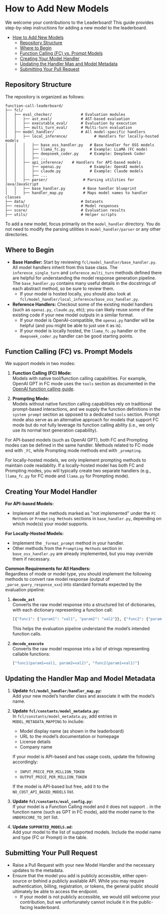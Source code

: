 # How to Add New Models

We welcome your contributions to the Leaderboard! This guide provides step-by-step instructions for adding a new model to the leaderboard.

- [How to Add New Models](#how-to-add-new-models)
  - [Repository Structure](#repository-structure)
  - [Where to Begin](#where-to-begin)
  - [Function Calling (FC) vs. Prompt Models](#function-calling-fc-vs-prompt-models)
  - [Creating Your Model Handler](#creating-your-model-handler)
  - [Updating the Handler Map and Model Metadata](#updating-the-handler-map-and-model-metadata)
  - [Submitting Your Pull Request](#submitting-your-pull-request)

## Repository Structure

The repository is organized as follows:

```plaintext
function-call-leaderboard/
├── fcl/
│   ├── eval_checker/             # Evaluation modules
│   │   ├── ast_eval/             # AST-based evaluation
│   │   ├── executable_eval/      # Evaluation by execution
│   │   ├── multi_turn_eval/      # Multi-turn evaluation
│   ├── model_handler/            # All model-specific handlers
│   │   ├── local_inference/            # Handlers for locally-hosted models
│   │   │   ├── base_oss_handler.py   # Base handler for OSS models
│   │   │   ├── llama_fc.py           # Example: LLaMA (FC mode)
│   │   │   ├── deepseek_coder.py     # Example: DeepSeek Coder
│   │   │   ├── ...
│   │   ├── api_inference/    # Handlers for API-based models
│   │   │   ├── openai.py             # Example: OpenAI models
│   │   │   ├── claude.py             # Example: Claude models
│   │   │   ├── ...
│   │   ├── parser/                # Parsing utilities for Java/JavaScript
│   │   ├── base_handler.py        # Base handler blueprint
│   │   ├── handler_map.py         # Maps model names to handler classes
├── data/                         # Datasets
├── result/                       # Model responses
├── score/                        # Evaluation results
├── utils/                        # Helper scripts
```

To add a new model, focus primarily on the `model_handler` directory. You do not need to modify the parsing utilities in `model_handler/parser` or any other directories.

## Where to Begin

- **Base Handler:** Start by reviewing `fcl/model_handler/base_handler.py`. All model handlers inherit from this base class. The `inference_single_turn` and `inference_multi_turn` methods defined there are helpful for understanding the model response generation pipeline. The `base_handler.py` contains many useful details in the docstrings of each abstract method, so be sure to review them.
  - If your model is hosted locally, you should also look at `fcl/model_handler/local_inference/base_oss_handler.py`.
- **Reference Handlers:** Checkout some of the existing model handlers (such as `openai.py`, `claude.py`, etc); you can likely reuse some of the existing code if your new model outputs in a similar format.
  - If your model is OpenAI-compatible, the `openai.py` handler will be helpful (and you might be able to just use it as is).
  - If your model is locally hosted, the `llama_fc.py` handler or the `deepseek_coder.py` handler can be good starting points.

## Function Calling (FC) vs. Prompt Models

We support models in two modes:

1. **Function Calling (FC) Mode:**  
   Models with native tool/function calling capabilities. For example, OpenAI GPT in FC mode uses the `tools` section as documented in the [OpenAI function calling guide](https://platform.openai.com/docs/guides/function-calling).

2. **Prompting Mode:**  
   Models without native function calling capabilities rely on traditional prompt-based interactions, and we supply the function definitions in the `system prompt` section as opposed to a dedicated `tools` section. Prompt mode also serve as an alternative approach for models that support FC mode but do not fully leverage its function calling ability (i.e., we only use its normal text generation capability).

For API-based models (such as OpenAI GPT), both FC and Prompting modes can be defined in the same handler. Methods related to FC mode end with `_FC`, while Prompting mode methods end with `_prompting`.

For locally-hosted models, we only implement prompting methods to maintain code readablity. If a locally-hosted model has both FC and Prompting modes, you will typically create two separate handlers (e.g., `llama_fc.py` for FC mode and `llama.py` for Prompting mode).

## Creating Your Model Handler

**For API-based Models:**

- Implement all the methods marked as "not implemented" under the `FC Methods` or `Prompting Methods` sections in `base_handler.py`, depending on which mode(s) your model supports.

**For Locally-Hosted Models:**

- Implement the `_format_prompt` method in your handler.
- Other methods from the `Prompting Methods` section in `base_oss_handler.py` are already implemented, but you may override them if necessary.

**Common Requirements for All Handlers:**  
Regardless of mode or model type, you should implement the following methods to convert raw model response (output of `_parse_query_response_xxx`) into standard formats expected by the evaluation pipeline:

1. **`decode_ast`**  
   Converts the raw model response into a structured list of dictionaries, with each dictionary representing a function call:

   ```python
   [{"func1": {"param1": "val1", "param2": "val2"}}, {"func2": {"param1": "val1"}}]
   ```

   This helps the evaluation pipeline understand the model’s intended function calls.

2. **`decode_execute`**  
   Converts the raw model response into a list of strings representing callable functions:

   ```python
   ["func1(param1=val1, param2=val2)", "func2(param1=val1)"]
   ```

## Updating the Handler Map and Model Metadata

1. **Update `fcl/model_handler/handler_map.py`:**  
   Add your new model’s handler class and associate it with the model’s name.

2. **Update `fcl/constants/model_metadata.py`:**  
   In `fcl/constants/model_metadata.py`, add entries in `MODEL_METADATA_MAPPING` to include:

   - Model display name (as shown in the leaderboard)
   - URL to the model’s documentation or homepage
   - License details
   - Company name

   If your model is API-based and has usage costs, update the following accordingly:

   - `INPUT_PRICE_PER_MILLION_TOKEN`
   - `OUTPUT_PRICE_PER_MILLION_TOKEN`

   If the model is API-based but free, add it to the `NO_COST_API_BASED_MODELS` list.

3. **Update `fcl/constants/eval_config.py`:**  
   If your model is a Function Calling model and it does not support `.` in the function name (such as GPT in FC mode), add the model name to the `UNDERSCORE_TO_DOT` list.

4. **Update `SUPPORTED_MODELS.md`:**  
   Add your model to the list of supported models. Include the model name and type (FC or Prompt) in the table.

## Submitting Your Pull Request

- Raise a Pull Request with your new Model Handler and the necessary updates to the metadata.
- Ensure that the model you add is publicly accessible, either open-source or behind a publicly available API. While you may require authentication, billing, registration, or tokens, the general public should ultimately be able to access the endpoint.
  - If your model is not publicly accessible, we would still welcome your contribution, but we unfortunately cannot include it in the public-facing leaderboard.
